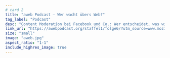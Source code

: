 ```yaml
---
# card 2
title: "aweb Podcast – Wer wacht übers Web?"
tag_label: "Podcast"
desc: "Content Moderation bei Facebook und Co.: Wer entscheidet, was wir von den Sozialen Medien als Realität wahrnehmen? Jetzt hören."
link_url: "https://awebpodcast.org/staffel1/folge6/?utm_source=www.mozilla.org&utm_medium=referral&utm_campaign=homepage&utm_content=card"
size: "small"
image: "aweb.jpg"
aspect_ratio: "1-1"
include_highres_image: true
---
```

